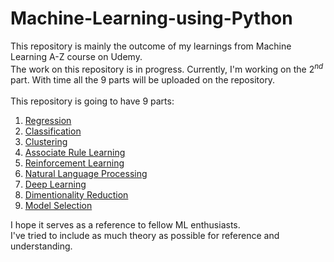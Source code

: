 # Machine-Learning-using-Python
This repository is mainly the outcome of my learnings from Machine Learning A-Z course on Udemy.<br>
The work on this repository is in progress. Currently, I'm working on the 2<sup>*nd*</sup> part. With time all the 9 parts will be uploaded on the repository.<br>
<br>
This repository is going to have 9 parts:<br>
1. [Regression](https://github.com/dochimekashiariri/Machine-Learning-using-Python/tree/master/1.%20Regression)
2. [Classification](https://github.com/dochimekashiariri/Machine-Learning-using-Python/tree/master/2.%20Classification)
3. [Clustering](https://github.com/dochimekashiariri/Machine-Learning-using-Python/tree/master/3.%20Clustering) 
4. [Associate Rule Learning](https://github.com/dochimekashiariri/Machine-Learning-using-Python/tree/master/4.%20Associate%20Rule%20Learning)
5. [Reinforcement Learning](https://github.com/dochimekashiariri/Machine-Learning-using-Python/tree/master/5.%20Reinforcement%20Learning)
6. [Natural Language Processing](https://github.com/dochimekashiariri/Machine-Learning-using-Python/tree/master/6.%20Natural%20Language%20Processing)
7. [Deep Learning](https://github.com/dochimekashiariri/Machine-Learning-using-Python/tree/master/7.%20Deep%20Learning)
8. [Dimentionality Reduction](https://github.com/dochimekashiariri/Machine-Learning-using-Python/tree/master/8.%20Dimentionality%20Reduction)
9. [Model Selection](https://github.com/dochimekashiariri/Machine-Learning-using-Python/tree/master/9.%20Model%20Selection)

I hope it serves as a reference to fellow ML enthusiasts.<br>
I've tried to include as much theory as possible for reference and understanding.<br>
